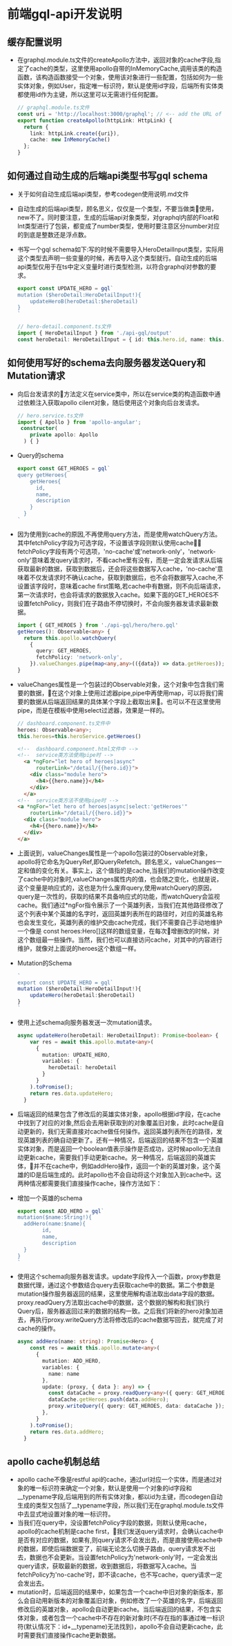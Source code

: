 # 前端gql-api开发说明

## 缓存配置说明

- 在graphql.module.ts文件的createApollo方法中，返回对象的cache字段,指定了cache的类型，这里使用apollo自带的InMemoryCache,调用该类的构造函数，该构造函数接受一个对象，使用该对象进行一些配置，包括如何为一些实体对象，例如User，指定唯一标识符，默认是使用id字段，后端所有实体类都使用id作为主键，所以这里可以无需进行任何配置。

  ```ts
  // graphql.module.ts文件
  const uri = 'http://localhost:3000/graphql'; // <-- add the URL of the GraphQL server here
  export function createApollo(httpLink: HttpLink) {
    return {
      link: httpLink.create({uri}),
      cache: new InMemoryCache()
    };
  }
  ```

## 如何通过自动生成的后端api类型书写gql schema

- 关于如何自动生成后端api类型，参考codegen使用说明.md文件

- 自动生成的后端api类型，顾名思义，仅仅是一个类型，不要当做类使用，new不了。同时要注意，生成的后端api对象类型，对graphql内部的Float和Int类型进行了包装，都变成了number类型，使用时要注意区分number对应的到底是整数还是浮点数。

- 书写一个gql schema如下:写的时候不需要导入HeroDetailInput类型，实际用这个类型去声明一些变量的时候，再去导入这个类型就行。自动生成的后端api类型仅用于在ts中定义变量时进行类型检测，以符合graphql对参数的要求。

  ```ts
  export const UPDATE_HERO = gql`
  mutation ($heroDetail:HeroDetailInput!){
      updateHeroB(heroDetail:$heroDetail)
  }
  `
  ```

  ```ts
  // hero-detail.component.ts文件
  import { HeroDetailInput } from './api-gql/output'
  const heroDetail: HeroDetailInput = { id: this.hero.id, name: this.hero.name, description: this.hero.description };
  ```

## 如何使用写好的schema去向服务器发送Query和Mutation请求

- 向后台发请求的方法定义在service类中，所以在service类的构造函数中通过依赖注入获取apollo cilent对象，随后使用这个对象向后台发请求。

  ```ts
  // hero.service.ts文件
  import { Apollo } from 'apollo-angular';
   constructor(
      private apollo: Apollo
    ) { }
  ```

- Query的schema

  ```ts
  export const GET_HEROES = gql`
  query getHeroes{
      getHeroes{
        id,
        name,
        description
      }
    }
  `
  ```
  
- 因为使用到cache的原因,不再使用query方法，而是使用watchQuery方法。其中fetchPolicy字段为可选字段，不设置该字段则默认使用cache，fetchPolicy字段有两个可选项，'no-cache'或'network-only'，'network-only'意味着发query请求时，不看cache里有没有，而是一定会发请求从后端获取最新的数据，获取到数据后，还会将这些数据写入cache，'no-cache'意味着不仅发请求时不确认cache，获取到数据后，也不会将数据写入cache,不设置该字段时，意味着cache first策略,若cache中有数据，则不向后端请求，第一次请求时，也会将请求的数据放入cache。如果下面的GET_HEROES不设置fetchPolicy，则我们在子路由不停切换时，不会向服务器发请求最新数据。

  ```ts
  import { GET_HEROES } from './api-gql/hero/hero.gql'
  getHeroes(): Observable<any> {
    return this.apollo.watchQuery(
      {
        query: GET_HEROES,
        fetchPolicy: 'network-only',
      }).valueChanges.pipe(map<any,any>(({data}) => data.getHeroes));
  }
  ```

- valueChanges属性是一个包装过的Observable对象，这个对象中包含我们需要的数据，在这个对象上使用过滤器pipe,pipe中再使用map，可以将我们需要的数据从后端返回结果的具体某个字段上截取出来。也可以不在这里使用pipe，而是在模板中使用select过滤器，效果是一样的。

  ```ts
  // dashboard.component.ts文件中
  heroes: Observable<any>;
  this.heroes=this.heroService.getHeroes()
  ```

  ```html
  <!--  dashboard.component.html文件中 -->
  <!--  service类方法使用pipe时 -->
    <a *ngFor="let hero of heroes|async"
        routerLink="/detail/{{hero.id}}">
      <div class="module hero">
        <h4>{{hero.name}}</h4>
      </div>
    </a>
  <!--  service类方法不使用pipe时 -->
  <a *ngFor="let hero of heroes|async|select:'getHeroes'"
      routerLink="/detail/{{hero.id}}">
    <div class="module hero">
      <h4>{{hero.name}}</h4>
    </div>
  </a>
  ```

- 上面说到，valueChanges属性是一个apollo包装过的Observable对象，apollo将它命名为QueryRef,即QueryRefetch。顾名思义，valueChanges一定和值的变化有关。事实上，这个值指的是cache,当我们的mutation操作改变了cache中的对象时,valueChanges属性内的值，也会随之变化，也就是说，这个变量是响应式的，这也是为什么废弃query,使用watchQuery的原因，query是一次性的，获取的结果不具备响应式的功能，而watchQuery会监视cache。我们通过*ngFor指令展示了一个英雄列表，当我们在其他路径修改了这个列表中某个英雄的名字时，返回英雄列表所在的路径时，对应的英雄名称也会发生变化，英雄列表的维护交由cache完成，我们不需要自己手动地维护一个像是 const heroes:Hero[]这样的数组变量，在每次增删改的时候，对这个数组最一些操作。当然，我们也可以直接访问cache，对其中的内容进行维护，就像对上面说的heroes这个数组一样。

- Mutation的Schema

  ```ts
  `
  export const UPDATE_HERO = gql`
  mutation ($heroDetail:HeroDetailInput!){
      updateHero(heroDetail:$heroDetail)
  }
  `
  ```

- 使用上述schema向服务器发送一次mutation请求。

  ```ts
  async updateHero(heroDetail: HeroDetailInput): Promise<boolean> {
      var res = await this.apollo.mutate<any>(
        {
          mutation: UPDATE_HERO,
          variables: {
            heroDetail: heroDetail
          }
        }
      ).toPromise();
      return res.data.updateHero;
    }
  ```

- 后端返回的结果包含了修改后的英雄实体对象，apollo根据id字段，在cache中找到了对应的对象,然后会去用新获取到的对象覆盖旧对象，此时cache是自动更新的，我们无需直接对cache做任何操作。返回英雄列表所在的路径，发现英雄列表的确自动更新了。还有一种情况，后端返回的结果不包含一个英雄实体对象，而是返回一个boolean值表示操作是否成功，这时候apollo无法自动更新cache，需要我们手动更新cache。另一种情况，后端返回的英雄实体，并不在cache中，例如addHero操作，返回一个新的英雄对象，这个英雄的ID是后端生成的。此时apollo也不会自动将这个对象加入到cache中。这两种情况都需要我们直接操作cache，操作方法如下：

- 增加一个英雄的schema

  ```ts
  export const ADD_HERO = gql`
  mutation($name:String!){
    addHero(name:$name){
          id,
          name,
          description
    }
  }
  `
  ```

- 使用这个schema向服务器发请求。update字段传入一个函数，proxy参数是数据代理，通过这个参数结合query去获取cache中的数据。第二个参数是mutation操作服务器返回的结果，这里使用解构语法取出data字段的数据。proxy.readQuery方法取出cache中的数据，这个数据的解构和我们执行Query后，服务器返回过来的数据的结构一致。之后我们将新的hero对象加进去，再执行proxy.writeQuery方法将修改后的cache数据写回去，就完成了对cache的操作。

  ```ts
  async addHero(name: string): Promise<Hero> {
      const res = await this.apollo.mutate<any>(
        {
          mutation: ADD_HERO,
          variables: {
            name: name
          },
          update: (proxy, { data }: any) => {
            const dataCache = proxy.readQuery<any>({ query: GET_HEROES });
            dataCache.getHeroes.push(data.addHero);
            proxy.writeQuery({ query: GET_HEROES, data: dataCache });
          },
        }
      ).toPromise();
      return res.data.addHero;
    }
  ```

## apollo cache机制总结

- apollo cache不像是restful api的cache，通过url对应一个实体，而是通过对象的唯一标识符来确定一个对象，默认是使用一个对象的id字段和__typename字段,后端用到的所有实体对象，都以id为主键，而codegen自动生成的类型又包括了__typename字段，所以我们无在graphql.module.ts文件中去显式地设置对象的唯一标识符。
- 当我们在query中，没设置fetchPolicy字段的数据，则默认使用cache，apollo的cache机制是cache first，我们发送query请求时，会确认cache中是否有对应的数据，如果有,则query请求不会发出去，而是直接使用cache中的数据，即使后端数据变了，前端无论怎么切换子路由，query请求发不出去，数据也不会更新。当设置fetchPolicy为'network-only'时，一定会发出query请求，获取最新的数据，收到数据后，将数据写入cache。当fetchPolicy为'no-cache'时，即不读cache，也不写cache，query请求一定会发出去。
- mutation时，后端返回的结果中，如果包含一个cache中旧对象的新版本，那么会自动用新版本的对象覆盖旧对象，例如修改了一个英雄的名字，后端返回修改后的英雄对象，apollo会自动更新cache。当后端返回的结果，不包含实体对象，或者包含一个cache中不存在的新对象时(不存在指的事通过唯一标识符(默认情况下：id+__typename)无法找到)，apollo不会自动更新cache，此时需要我们直接操作cache更新数据。